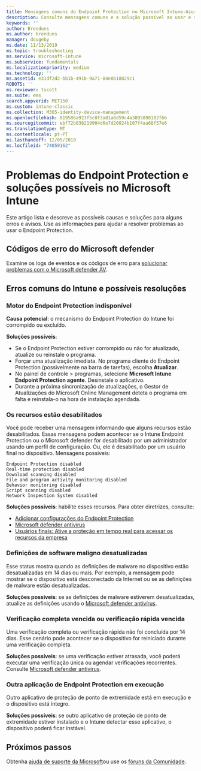 ```yaml
---
title: Mensagens comuns do Endpoint Protection no Microsoft Intune-Azure | Microsoft Docs
description: Consulte mensagens comuns e a solução possível ao usar e solucionar problemas do Endpoint Protection e do Microsoft defender no Microsoft Intune.
keywords: ''
author: Brenduns
ms.author: brenduns
manager: dougeby
ms.date: 11/13/2019
ms.topic: troubleshooting
ms.service: microsoft-intune
ms.subservice: fundamentals
ms.localizationpriority: medium
ms.technology: ''
ms.assetid: e31df2d2-bb1b-491b-9a71-04e0b18829c1
ROBOTS: ''
ms.reviewer: tscott
ms.suite: ems
search.appverid: MET150
ms.custom: intune-classic
ms.collection: M365-identity-device-management
ms.openlocfilehash: 819586a923f5c0f3a81a6d59c4a3895898182f6b
ms.sourcegitcommit: ebf72b038219904d6e7d20024b107f4aa68f57e6
ms.translationtype: MT
ms.contentlocale: pt-PT
ms.lasthandoff: 12/05/2019
ms.locfileid: "74059162"
---
```

# <a name="endpoint-protection-issues-and-possible-solutions-in-microsoft-intune"></a>Problemas do Endpoint Protection e soluções possíveis no Microsoft Intune

Este artigo lista e descreve as possíveis causas e soluções para alguns erros e avisos. Use as informações para ajudar a resolver problemas ao usar o Endpoint Protection.

## <a name="microsoft-defender-error-codes"></a>Códigos de erro do Microsoft defender

Examine os logs de eventos e os códigos de erro para [solucionar problemas com o Microsoft defender AV](https://docs.microsoft.com/windows/security/threat-protection/windows-defender-antivirus/troubleshoot-windows-defender-antivirus).

## <a name="common-intune-errors-and-possible-resolutions"></a>Erros comuns do Intune e possíveis resoluções

### <a name="endpoint-protection-engine-unavailable"></a>Motor do Endpoint Protection indisponível

**Causa potencial**: o mecanismo do Endpoint Protection do Intune foi corrompido ou excluído.

**Soluções possíveis**:

- Se o Endpoint Protection estiver corrompido ou não for atualizado, atualize ou reinstale o programa.
- Forçar uma atualização imediata. No programa cliente do Endpoint Protection (possivelmente na barra de tarefas), escolha **Atualizar**.
- No painel de controle > programas, selecione **Microsoft Intune Endpoint Protection agente**. Desinstale o aplicativo.
- Durante a próxima sincronização de atualizações, o Gestor de Atualizações do Microsoft Online Management deteta o programa em falta e reinstala-o na hora de instalação agendada.

### <a name="features-are-disabled"></a>Os recursos estão desabilitados

Você pode receber uma mensagem informando que alguns recursos estão desabilitados. Essas mensagens podem acontecer se o Intune Endpoint Protection ou o Microsoft defender for desabilitado por um administrador usando um perfil de configuração. Ou, ele é desabilitado por um usuário final no dispositivo. Mensagens possíveis:

`Endpoint Protection disabled`  
`Real-time protection disabled`  
`Download scanning disabled`  
`File and program activity monitoring disabled`  
`Behavior monitoring disabled`  
`Script scanning disabled`  
`Network Inspection System disabled`  

**Soluções possíveis**: habilite esses recursos. Para obter diretrizes, consulte:

- [Adicionar configurações do Endpoint Protection](../protect/endpoint-protection-configure.md)
- [Microsoft defender antivírus](../configuration/device-restrictions-windows-10.md#microsoft-defender-antivirus)
- [Usuários finais: Ative a proteção em tempo real para acessar os recursos da empresa](/intune-user-help/turn-on-defender-windows)

### <a name="malware-definitions-out-of-date"></a>Definições de software maligno desatualizadas

Esse status mostra quando as definições de malware no dispositivo estão desatualizadas em 14 dias ou mais. Por exemplo, a mensagem pode mostrar se o dispositivo está desconectado da Internet ou se as definições de malware estão desatualizadas.

**Soluções possíveis**: se as definições de malware estiverem desatualizadas, atualize as definições usando o [Microsoft defender antivírus](../configuration/device-restrictions-windows-10.md#microsoft-defender-antivirus).

### <a name="full-scan-overdue-or-quick-scan-overdue"></a>Verificação completa vencida ou verificação rápida vencida

Uma verificação completa ou verificação rápida não foi concluída por 14 dias. Esse cenário pode acontecer se o dispositivo for reiniciado durante uma verificação completa.

**Soluções possíveis**: se uma verificação estiver atrasada, você poderá executar uma verificação única ou agendar verificações recorrentes. Consulte [Microsoft defender antivírus](../configuration/device-restrictions-windows-10.md#microsoft-defender-antivirus).

### <a name="another-endpoint-protection-application-running"></a>Outra aplicação de Endpoint Protection em execução

Outro aplicativo de proteção de ponto de extremidade está em execução e o dispositivo está íntegro.

**Soluções possíveis**: se outro aplicativo de proteção de ponto de extremidade estiver instalado e o Intune detectar esse aplicativo, o dispositivo poderá ficar instável.

## <a name="next-steps"></a>Próximos passos

Obtenha [ajuda de suporte da Microsoft](get-support.md)ou use os [fóruns da Comunidade](https://social.technet.microsoft.com/Forums/en-US/home?category=microsoftintune).
